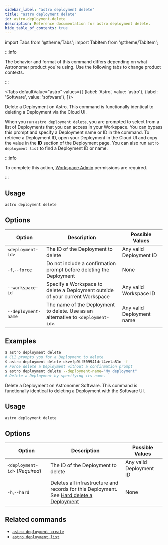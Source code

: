 ```yaml
---
sidebar_label: "astro deployment delete"
title: "astro deployment delete"
id: astro-deployment-delete
description: Reference documentation for astro deployment delete.
hide_table_of_contents: true
---
```


import Tabs from '@theme/Tabs';
import TabItem from '@theme/TabItem';

:::info  

The behavior and format of this command differs depending on what Astronomer product you're using. Use the following tabs to change product contexts. 

:::

<Tabs
    defaultValue="astro"
    values={[
        {label: 'Astro', value: 'astro'},
        {label: 'Software', value: 'software'},
    ]}>
<TabItem value="astro">

Delete a Deployment on Astro. This command is functionally identical to deleting a Deployment via the Cloud UI.

When you run `astro deployment delete`, you are prompted to select from a list of Deployments that you can access in your Workspace. You can bypass this prompt and specify a Deployment name or ID in the command. To retrieve a Deployment ID, open your Deployment in the Cloud UI and copy the value in the **ID** section of the Deployment page. You can also run `astro deployment list` to find a Deployment ID or name.

:::info

To complete this action, [Workspace Admin](user-permissions.md#workspace-roles) permissions are required.

:::

## Usage

```sh
astro deployment delete
```

## Options

| Option              | Description                                                                       | Possible Values           |
| ------------------- | --------------------------------------------------------------------------------- | ------------------------- |
| `<deployment-id>`   | The ID of the Deployment to delete                                                | Any valid Deployment ID   |
| `-f`,`--force`      | Do not include a confirmation prompt before deleting the Deployment               | None                      |
| `--workspace-id`    | Specify a Workspace to delete a Deployment outside of your current Workspace      | Any valid Workspace ID    |
| `--deployment-name` | The name of the Deployment to delete. Use as an alternative to `<deployment-id>`. | Any valid Deployment name |

## Examples

```sh
$ astro deployment delete
# CLI prompts you for a Deployment to delete
$ astro deployment delete ckvvfp9tf509941drl4vela81n -f
# Force delete a Deployment without a confirmation prompt
$ astro deployment delete --deployment-name="My deployment"
# Delete a Deployment by specifying its name.
```

</TabItem>

<TabItem value="software">

Delete a Deployment on Astronomer Software. This command is functionally identical to deleting a Deployment with the Software UI.

## Usage

```sh
astro deployment delete
```

## Options

| Option                         | Description                                                                                                                                                                   | Possible Values         |
| ------------------------------ | ----------------------------------------------------------------------------------------------------------------------------------------------------------------------------- | ----------------------- |
| `<deployment-id>` (_Required_) | The ID of the Deployment to delete                                                                                                                                            | Any valid Deployment ID |
| `-h`,`--hard`                  | Deletes all infrastructure and records for this Deployment. See [Hard delete a Deployment](https://docs.astronomer.io/software/configure-deployment#hard-delete-a-deployment) | None                    |

</TabItem>
</Tabs>


## Related commands

- [`astro deployment create`](cli/astro-deployment-create.md)
- [`astro deployment list`](cli/astro-deployment-list.md)
